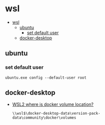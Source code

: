 # wsl

- [wsl](#wsl)
  - [ubuntu](#ubuntu)
    - [set default user](#set-default-user)
  - [docker-desktop](#docker-desktop)

## ubuntu

### set default user

    ubuntu.exe config --default-user root

## docker-desktop

- [WSL2 where is docker volume location?](https://github.com/microsoft/WSL/issues/4176)

      \\wsl$\docker-desktop-data\version-pack-data\community\docker\volumes
